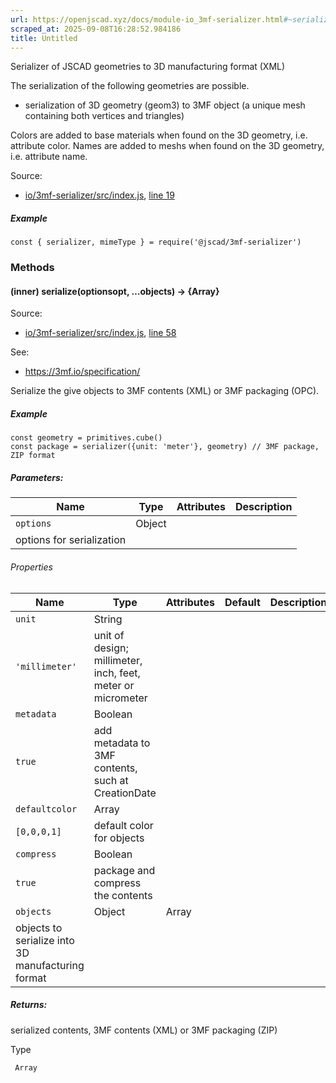 ```yaml
---
url: https://openjscad.xyz/docs/module-io_3mf-serializer.html#~serialize
scraped_at: 2025-09-08T16:28:52.984186
title: Untitled
---
```


Serializer of JSCAD geometries to 3D manufacturing format (XML)

The serialization of the following geometries are possible.

  * serialization of 3D geometry (geom3) to 3MF object (a unique mesh containing both vertices and triangles)

Colors are added to base materials when found on the 3D geometry, i.e.
attribute color. Names are added to meshs when found on the 3D geometry, i.e.
attribute name.

Source:

    

  * [io/3mf-serializer/src/index.js](io_3mf-serializer_src_index.js.html), [line 19](io_3mf-serializer_src_index.js.html#line19)

##### Example

    
    
    const { serializer, mimeType } = require('@jscad/3mf-serializer')

### Methods

#### (inner) serialize(optionsopt, …objects) → {Array}

Source:

    

  * [io/3mf-serializer/src/index.js](io_3mf-serializer_src_index.js.html), [line 58](io_3mf-serializer_src_index.js.html#line58)

See:

    

  * <https://3mf.io/specification/>

Serialize the give objects to 3MF contents (XML) or 3MF packaging (OPC).

##### Example

    
    
    const geometry = primitives.cube()
    const package = serializer({unit: 'meter'}, geometry) // 3MF package, ZIP format

##### Parameters:

Name | Type | Attributes | Description  
---|---|---|---  
`options` |  Object |  <optional>  
| options for serialization

###### Properties

| Name | Type | Attributes | Default | Description  
---|---|---|---|---  
`unit` |  String |  <optional>  
|  `'millimeter'` | unit of design; millimeter, inch, feet, meter or micrometer  
`metadata` |  Boolean |  <optional>  
|  `true` | add metadata to 3MF contents, such at CreationDate  
`defaultcolor` |  Array |  <optional>  
|  `[0,0,0,1]` | default color for objects  
`compress` |  Boolean |  <optional>  
|  `true` | package and compress the contents  
`objects` |  Object | Array |  <repeatable>  
| objects to serialize into 3D manufacturing format  
  
##### Returns:

serialized contents, 3MF contents (XML) or 3MF packaging (ZIP)

Type

     Array

